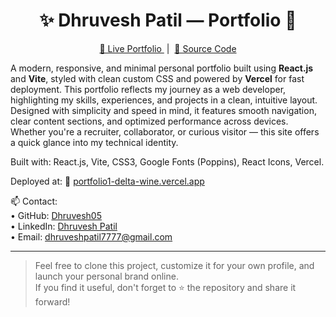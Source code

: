 <h1 align="center">✨ Dhruvesh Patil — Portfolio 🚀</h1>

<p align="center">
  <a href="https://portfolio1-delta-wine.vercel.app/" target="_blank">
    🔗 Live Portfolio
  </a>
  &nbsp;|&nbsp;
  <a href="https://github.com/Dhruvesh05/Portfolio" target="_blank">
    📁 Source Code
  </a>
</p>

A modern, responsive, and minimal personal portfolio built using <strong>React.js</strong> and <strong>Vite</strong>, styled with clean custom CSS and powered by <strong>Vercel</strong> for fast deployment. This portfolio reflects my journey as a web developer, highlighting my skills, experiences, and projects in a clean, intuitive layout. Designed with simplicity and speed in mind, it features smooth navigation, clear content sections, and optimized performance across devices. Whether you're a recruiter, collaborator, or curious visitor — this site offers a quick glance into my technical identity.

Built with: React.js, Vite, CSS3, Google Fonts (Poppins), React Icons, Vercel.

Deployed at: 🔗 [portfolio1-delta-wine.vercel.app](https://portfolio1-delta-wine.vercel.app/)

📫 Contact:  
• GitHub: [Dhruvesh05](https://github.com/Dhruvesh05)  
• LinkedIn: [Dhruvesh Patil](https://www.linkedin.com/in/dhruvesh-patil-a31917280/)  
• Email: [dhruveshpatil7777@gmail.com](mailto:dhruveshpatil7777@gmail.com)

---

> Feel free to clone this project, customize it for your own profile, and launch your personal brand online.  
> If you find it useful, don't forget to ⭐ the repository and share it forward!
